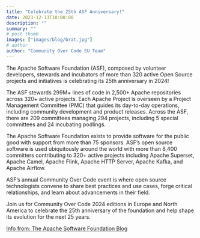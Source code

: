 ```yaml
---
title: "Celebrate the 25th ASF Anniversary!"
date: 2023-12-13T10:00:00
description: ""
summary: ""
# post thumb
images: ["images/blog/brat.jpg"]
# author
author: "Community Over Code EU Team"
---
```


The Apache Software Foundation (ASF), composed by volunteer developers, stewards and incubators of more than 320 active Open Source projects and initiatives is celebrating its 25th anniversary in 2024! 

The ASF stewards 299M+ lines of code in 2,500+ Apache repositories across 320+ active projects. Each Apache Project is overseen by a Project Management Committee (PMC) that guides its day-to-day operations, including community development and product releases. Across the ASF, there are 209 committees managing 294 projects, including 5 special committees and 24 incubating podlings.

The Apache Software Foundation exists to provide software for the public good with support from more than 75 sponsors. ASF’s open source software is used ubiquitously around the world with more than 8,400 committers contributing to 320+ active projects including Apache Superset, Apache Camel, Apache Flink, Apache HTTP Server, Apache Kafka, and Apache Airflow. 

ASF’s annual Community Over Code event is where open source technologists convene to share best practices and use cases, forge critical relationships, and learn about advancements in their field. 

Join us for Community Over Code 2024 editions in Europe and North America to celebrate the 25th anniversary of the foundation and help shape its evolution for the next 25 years. 

[Info from: The Apache Software Foundation Blog](https://news.apache.org/foundation/entry/apache-software-foundation-releases-annual-report-for-2023-fiscal-year)